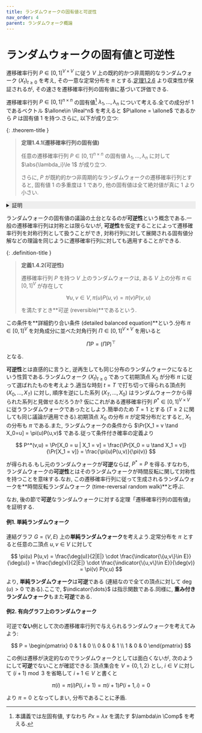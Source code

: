 ```yaml
---
title: ランダムウォークの固有値と可逆性
nav_order: 4
parent: ランダムウォーク概論
---
```


# ランダムウォークの固有値と可逆性

遷移確率行列 $P \in [0,1]^{V \times V}$ に従う $V$ 上の既約的かつ非周期的なランダムウォーク $(X_t)_{t\ge 0}$ を考え, その一意な定常分布を $\pi$ とする.[定理1.2.6]({{site.baseurl}}/docs/chap1/mixing#thm:random_walk_convergence) より収束性が保証されるが, その速さを遷移確率行列の固有値に基づいて評価できる.

遷移確率行列 $P \in [0,1]^{n \times n}$ の固有値[^1]
$\lambda_1,\dots,\lambda_n$ について考える.全ての成分が $1$ であるベクトル $\allone\in \Real^n$ を考えると $P\allone = \allone$ であるから $P$ は固有値 $1$ を持つ.さらに, 以下が成り立つ:

[^1]: 本講義では左固有値, すなわち $Px=\lambda x$ を満たす $\lambda\in \Comp$ を考える.

{: .theorem-title }
> **定理1.4.1(遷移確率行列の固有値)**
>
> 任意の遷移確率行列 $P\in [0,1]^{n\times n}$ の固有値 $\lambda_1,\dots,\lambda_n$ に対して $\abs{\lambda_i}\le 1$ が成り立つ.
>
> さらに, $P$ が既約的かつ非周期的なランダムウォークの遷移確率行列とすると, 固有値 $1$ の多重度は $1$ であり, 他の固有値は全て絶対値が真に $1$ より小さい.

<details markdown="1" style="background-color: #eee;">
<summary style="display: list-item">証明</summary>
  
まず一つ目の主張を示す.$P$ の任意の固有値 $\lambda \in \Comp$ を考え, 対応する固有ベクトルを $f \in \Comp^V$ とする.頂点 $u\in V$ を, $\abs{f(u)}$ が最大となる頂点とすると

$$
\abs{\lambda} \abs{f(u)} = \abs{(Pf)(u)} \le \sum_{v\in V} P(u,v) \abs{f(v)} \le \abs{f(u)}\cdot \sum_{v\in V} P(u,v) = \abs{f(u)}
$$

より, 両辺を $\abs{f(u)}>0$ で割ると $\abs{\lambda}\le 1$ を得る.

二つ目の主張を示す.$P$ を既約的かつ非周期的なランダムウォークの遷移確率行列とする.$J\in\Real^{V\times V}$ を全成分が $1/n$ の行列とする.ある $L\in\Nat,\delta\in (0,1)$ および確率行列 $R\in[0,1]^{V\times V}$ が存在して, $Q\defeq P^L$ は

$$
Q = \delta J + (1 - \delta) R
$$

と表せる (ここで $J$ は全成分が $1/\abs{V}$ の確率行列).$f\in \Comp^V$ を $P$ の第一以外の任意の固有値 $\lambda$ に対する固有ベクトルとする.すなわち, $f$ は何らかの定数 $c\in\Comp$ に対し **$f=c\allone$** の形になって**いない**固有ベクトルである.二頂点 $u,v\in V$ を $\abs{f(u) - f(v)}$ が最大となるようにとる.$f$ の取り方の仮定から $\abs{f(u) - f(v)} > 0$ である.すると, $f$ は $Q$ の固有値 $\lambda^L$ に対応する固有ベクトルなので

$$
\begin{align*}
\abs{\lambda^L}\abs{f(u) - f(v)} &= \abs{(Qf)(u) - (Qf)(v)} \\
&= (1-\delta)\abs{(Rf)(u) - (Rf)(v)} \\
&\le (1-\delta)\max_{w,w'\in V}\abs{f(w) - f(w')}
\end{align*}
$$

より, 両辺を $\abs{f(u) - f(v)} > 0$ で割って整理すれば $\abs{\lambda^L}<1$ を得る.
</details>

ランダムウォークの固有値の議論の土台となるのが**可逆性**という概念である.一般の遷移確率行列は対称とは限らないが, **可逆性**を仮定することによって遷移確率行列を対称行列として扱うことができ, 対称行列に対して展開される固有値分解などの理論を同じように遷移確率行列に対しても適用することができる.

{: .definition-title }
> **定義1.4.2(可逆性)**
>
> 遷移確率行列 $P$ を持つ $V$ 上のランダムウォークは, ある $V$ 上の分布 $\pi \in [0,1]^V$ が存在して
>
> $$
\forall u,v\in V,\pi(u) P(u,v) = \pi(v) P(v,u)
> $$
>
> を満たすとき**可逆 (reversible)**であるという.

この条件を**詳細釣り合い条件 (detailed balanced equation)**という.分布 $\pi\in [0,1]^V$ を対角成分に並べた対角行列 $\Pi\in[0,1]^{V\times V}$ を用いると

$$
\Pi P = (\Pi P)^{\top}
$$

となる.

**可逆性**とは直感的に言うと, 逆再生しても同じ分布のランダムウォークになるという性質である.ランダムウォーク $(X_t)_{t\ge 0}$ であって初期頂点 $X_0$ が分布 $\pi$ に従って選ばれたものを考えよう.適当な時刻 $t=T$ で打ち切って得られる頂点列 $(X_0,\dots,X_T)$ に対し, 順序を逆にした系列 $(X_T,\dots,X_0)$ はランダムウォークから得られた系列と見做せるだろうか? 仮にこれがある遷移確率行列 $P^*\in[0,1]^{V\times V}$ に従うランダムウォークであったとしよう.簡単のため $T=1$ とする ($T\ge 2$ に関しても同じ議論が適用できる).初期頂点 $X_0$ の分布 $\pi$ が定常分布だとすると, $X_1$ の分布も $\pi$ である.また, ランダムウォークの条件から $\Pr[X_1 = v \tand X_0=u] = \pi(u)P(u,v)$ である.従って条件付き確率の定義より

$$
P^*(v,u) = \Pr[X_0 = u | X_1 = v] = \frac{\Pr[X_0 = u \tand X_1 = v]}{\Pr[X_1 = v]} = \frac{\pi(u)P(u,v)}{\pi(v)}
$$

が得られる.もし元のランダムウォークが**可逆**ならば, $P^*=P$ を得る.すなわち, ランダムウォークの**可逆性**とはそのランダムウォークが時間反転に関して対称性を持つことを意味する.なお, この遷移確率行列に従って生成されるランダムウォークを**時間反転ランダムウォーク (time-reversal random walk)**と呼ぶ.

なお, 後の節で**可逆**なランダムウォークに対する定理「遷移確率行列の固有値」を証明する.

#### 例1. 単純ランダムウォーク

連結グラフ $G=(V,E)$ 上の**単純ランダムウォーク**を考えよう.定常分布を $\pi$ とすると任意の二頂点 $u,v\in V$ に対して

$$
\pi(u) P(u,v) = \frac{\deg(u)}{2|E|} \cdot \frac{\indicator{\{u,v\}\in E}}{\deg(u)} = \frac{\deg(v)}{2|E|} \cdot \frac{\indicator{\{u,v\}\in E}}{\deg(v)} = \pi(v) P(v,u)
$$

より, **単純ランダムウォーク**は**可逆**である (連結なので全ての頂点に対して $\deg(u)>0$ である).ここで, $\indicator{\dots}$ は指示関数である.同様に, **重み付きランダムウォーク**もまた**可逆**である.

#### 例2. 有向グラフ上のランダムウォーク

可逆で**ない**例として次の遷移確率行列で与えられるランダムウォークを考えてみよう:

$$
P = \begin{pmatrix}
0 & 1 & 0 \\
0 & 0 & 1 \\
1 & 0 & 0
\end{pmatrix}
$$

この例は遷移が決定的なのでランダムウォークとしては面白くないが, 次のようにして**可逆**でないことが確認できる: 頂点集合を $V=\{0,1,2\}$ とし, $i\in V$ に対して $(i+1)\bmod 3$ を省略して $i+1 \in V$ と書くと

$$
\pi(i) = \pi(i) P(i, i+1) = \pi(i+1)P(i+1,i) = 0
$$

より $\pi=0$ となってしまい, 分布であることに矛盾.
